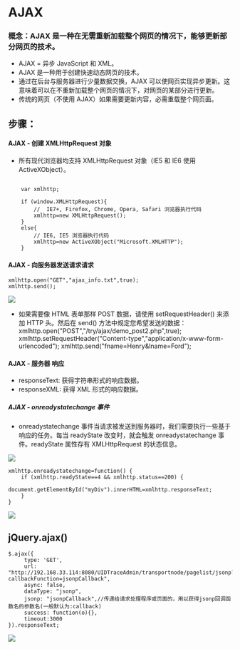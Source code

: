 # AJAX

### 概念：AJAX 是一种在无需重新加载整个网页的情况下，能够更新部分网页的技术。
-	AJAX = 异步 JavaScript 和 XML。
-	AJAX 是一种用于创建快速动态网页的技术。
-	通过在后台与服务器进行少量数据交换，AJAX 可以使网页实现异步更新。这意味着可以在不重新加载整个网页的情况下，对网页的某部分进行更新。
-	传统的网页（不使用 AJAX）如果需要更新内容，必需重载整个网页面。

## 步骤：
#### AJAX - 创建 XMLHttpRequest 对象
-	所有现代浏览器均支持 XMLHttpRequest 对象（IE5 和 IE6 使用 ActiveXObject）。

```

    var xmlhttp;
    
    if (window.XMLHttpRequest){
	    //  IE7+, Firefox, Chrome, Opera, Safari 浏览器执行代码
	    xmlhttp=new XMLHttpRequest();
    }
    else{
	    // IE6, IE5 浏览器执行代码
	    xmlhttp=new ActiveXObject("Microsoft.XMLHTTP");
    }

```
#### AJAX - 向服务器发送请求请求
    
    xmlhttp.open("GET","ajax_info.txt",true);
    xmlhttp.send();
    


![](https://i.imgur.com/lFQ7guE.png)


-	如果需要像 HTML 表单那样 POST 数据，请使用 setRequestHeader() 来添加 HTTP 头。然后在 send() 方法中规定您希望发送的数据：    
    xmlhttp.open("POST","/try/ajax/demo_post2.php",true);
    xmlhttp.setRequestHeader("Content-type","application/x-www-form-urlencoded");
    xmlhttp.send("fname=Henry&lname=Ford");

#### AJAX - 服务器 响应
-	responseText:	获得字符串形式的响应数据。
-	responseXML: 	获得 XML 形式的响应数据。

##### AJAX - onreadystatechange 事件
-	onreadystatechange 事件当请求被发送到服务器时，我们需要执行一些基于响应的任务。每当 readyState 改变时，就会触发 onreadystatechange 事件。readyState 属性存有 XMLHttpRequest 的状态信息。

![](https://i.imgur.com/Bq8Nw53.png)

    xmlhttp.onreadystatechange=function() {
	    if (xmlhttp.readyState==4 && xmlhttp.status==200) {
	    	document.getElementById("myDiv").innerHTML=xmlhttp.responseText;
	    }
    }

![](https://i.imgur.com/GDLgIfO.png)



## jQuery.ajax()

    $.ajax({  
	     type: 'GET',  
	     url: "http://192.168.33.114:8080/UIDTraceAdmin/transportnode/pagelist/jsonp?callbackFunction=jsonpCallback",  
	     async: false,  
	     dataType: "jsonp",  
	     jsonp: "jsonpCallback",//传递给请求处理程序或页面的，用以获得jsonp回调函数名的参数名(一般默认为:callback)  
	     success: function(o){},  
	     timeout:3000
    }).responseText;  

![](https://i.imgur.com/5FVQStI.png)